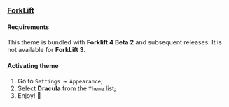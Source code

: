 ### [ForkLift](https://binarynights.com)

#### Requirements

This theme is bundled with **Forklift 4 Beta 2** and subsequent releases. It is not available for **ForkLift 3**.

#### Activating theme

1. Go to `Settings → Appearance`;
2. Select **Dracula** from the `Theme` list;
3. Enjoy! 🦇
